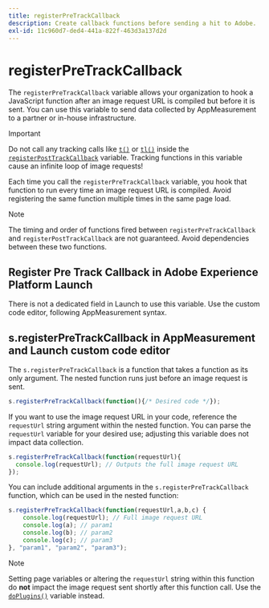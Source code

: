 ```yaml
---
title: registerPreTrackCallback
description: Create callback functions before sending a hit to Adobe.
exl-id: 11c960d7-ded4-441a-822f-463d3a137d2d
---
```

# registerPreTrackCallback

The `registerPreTrackCallback` variable allows your organization to hook a JavaScript function after an image request URL is compiled but before it is sent. You can use this variable to send data collected by AppMeasurement to a partner or in-house infrastructure.

>[!IMPORTANT]
>
>Do not call any tracking calls like [`t()`](t-method.md) or [`tl()`](tl-method.md) inside the [`registerPostTrackCallback`](registerposttrackcallback.md) variable. Tracking functions in this variable cause an infinite loop of image requests!

Each time you call the `registerPreTrackCallback` variable, you hook that function to run every time an image request URL is compiled. Avoid registering the same function multiple times in the same page load.

>[!NOTE]
>
>The timing and order of functions fired between `registerPreTrackCallback` and `registerPostTrackCallback` are not guaranteed. Avoid dependencies between these two functions.

## Register Pre Track Callback in Adobe Experience Platform Launch

There is not a dedicated field in Launch to use this variable. Use the custom code editor, following AppMeasurement syntax.

## s.registerPreTrackCallback in AppMeasurement and Launch custom code editor

The `s.registerPreTrackCallback` is a function that takes a function as its only argument. The nested function runs just before an image request is sent.

```js
s.registerPreTrackCallback(function(){/* Desired code */});
```

If you want to use the image request URL in your code, reference the `requestUrl` string argument within the nested function. You can parse the `requestUrl` variable for your desired use; adjusting this variable does not impact data collection.

```js
s.registerPreTrackCallback(function(requestUrl){
  console.log(requestUrl); // Outputs the full image request URL
});
```

You can include additional arguments in the `s.registerPreTrackCallback` function, which can be used in the nested function:

```js
s.registerPreTrackCallback(function(requestUrl,a,b,c) {
    console.log(requestUrl); // Full image request URL
    console.log(a); // param1
    console.log(b); // param2
    console.log(c); // param3
}, "param1", "param2", "param3");
```

>[!NOTE]
>
>Setting page variables or altering the `requestUrl` string within this function do **not** impact the image request sent shortly after this function call. Use the [`doPlugins()`](doplugins.md) variable instead.
